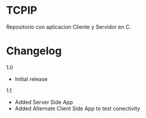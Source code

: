 # TCPIP
Repositorio con aplicacion Cliente y Servidor en C.

# Changelog
1.0
- Initial release

1.1
- Added Server Side App
- Added Alternate Client Side App to test conectivity